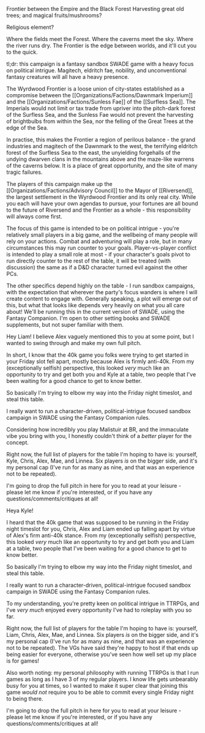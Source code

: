 Frontier between the Empire and the Black Forest
Harvesting great old trees; and magical fruits/mushrooms?

Religious element?


Where the fields meet the Forest. Where the caverns meet the sky. Where the river runs dry. The Frontier is the edge between worlds, and it'll cut you to the quick.

tl;dr: this campaign is a fantasy sandbox SWADE game with a heavy focus on political intrigue. Magitech, eldritch fae, nobility, and unconventional fantasy creatures will all have a heavy presence.

The Wyrdwood Frontier is a loose union of city-states established as a compromise between the [[Organizations/Factions/Dawnmark Imperium]] and the [[Organizations/Factions/Sunless Fae]] of the [[Surfless Sea]]. The Imperials would not limit or tax trade from upriver into the pitch-dark forest of the Surfless Sea, and the Sunless Fae would not prevent the harvesting of brightbulbs from within the Sea, nor the felling of the Great Trees at the edge of the Sea.

In practise, this makes the Frontier a region of perilous balance - the grand industries and magitech of the Dawnmark to the west, the terrifying eldritch forest of the Surfless Sea to the east, the unyielding forgehalls of the undying dwarven clans in the mountains above and the maze-like warrens of the caverns below. It is a place of great opportunity, and the site of many tragic failures.

The players of this campaign make up the [[Organizations/Factions/Advisory Council]] to the Mayor of [[Riversend]], the largest settlement in the Wyrdwood Frontier and its only real city. While you each will have your own agendas to pursue, your fortunes are all bound to the future of Riversend and the Frontier as a whole - this responsibility will always come first.

The focus of this game is intended to be on political intrigue - you're relatively small players in a big game, and the wellbeing of many people will rely on your actions. Combat and adventuring will play a role, but in many circumstances this may run counter to your goals. Player-vs-player conflict is intended to play a small role at most - if your character's goals pivot to run directly counter to the rest of the table, it will be treated (with discussion) the same as if a D&D character turned evil against the other PCs.

The other specifics depend highly on the table - I run sandbox campaigns, with the expectation that wherever the party's focus wanders is where I will create content to engage with. Generally speaking, a plot will emerge out of this, but what that looks like depends very heavily on what you all care about! We'll be running this in the current version of SWADE, using the Fantasy Companion. I'm open to other setting books and SWADE supplements, but not super familiar with them.



Hey Liam! I believe Alex vaguely mentioned this to you at some point, but I wanted to swing through and make my own full pitch.

In short, I know that the 40k game you folks were trying to get started in your Friday slot fell apart, mostly because Alex is firmly anti-40k. From my (exceptionally selfish) perspective, this looked *very* much like an opportunity to try and get both you and Kyle at a table, two people that I've been waiting for a good chance to get to know better.

So basically I'm trying to elbow my way into the Friday night timeslot, and steal this table.

I really want to run a character-driven, political-intrigue focused sandbox campaign in SWADE using the Fantasy Companion rules.

Considering how incredibly you play Malistuir at BR, and the immaculate vibe you bring with you, I honestly couldn't think of a *better* player for the concept.

Right now, the full list of players for the table I'm hoping to have is: yourself, Kyle, Chris, Alex, Mae, and Linnea. Six players *is* on the bigger side, and it's my personal cap (I've run for as many as nine, and that was an experience not to be repeated).

I'm going to drop the full pitch in here for you to read at your leisure - please let me know if you're interested, or if you have any questions/comments/critiques at all!



Heya Kyle!

I heard that the 40k game that was supposed to be running in the Friday night timeslot for you, Chris, Alex and Liam ended up falling apart by virtue of Alex's firm anti-40k stance. From my (exceptionally selfish) perspective, this looked *very* much like an opportunity to try and get both you and Liam at a table, two people that I've been waiting for a good chance to get to know better.

So basically I'm trying to elbow my way into the Friday night timeslot, and steal this table.

I really want to run a character-driven, political-intrigue focused sandbox campaign in SWADE using the Fantasy Companion rules.

To my understanding, you're pretty keen on political intrigue in TTRPGs, and I've *very much* enjoyed every opportunity I've had to roleplay with you so far.

Right now, the full list of players for the table I'm hoping to have is: yourself, Liam, Chris, Alex, Mae, and Linnea. Six players *is* on the bigger side, and it's my personal cap (I've run for as many as nine, and that was an experience not to be repeated). The VGs have said they're happy to host if that ends up being easier for everyone, otherwise you've seen how well set up my place is for games!

Also worth noting: my personal philosophy with running TTRPGs is that I run games as long as I have 3 of my regular players. I know life gets unbearably busy for you at times, so I wanted to make it super clear that joining this game *would not* require you to be able to commit every single Friday night to being there.

I'm going to drop the full pitch in here for you to read at your leisure - please let me know if you're interested, or if you have any questions/comments/critiques at all!
